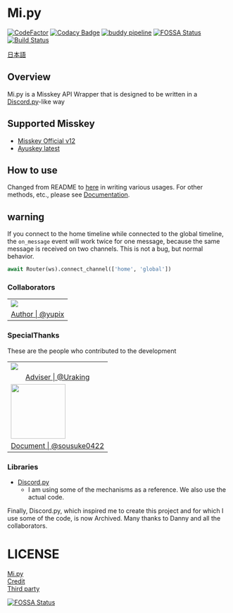# Mi.py

[![CodeFactor](https://www.codefactor.io/repository/github/yupix/mi.py/badge)](https://www.codefactor.io/repository/github/yupix/mi.py)
[![Codacy Badge](https://app.codacy.com/project/badge/Grade/f5acd9da804d4a11b031d36dbd398067)](https://www.codacy.com/gh/yupix/Mi.py/dashboard?utm_source=github.com&utm_medium=referral&utm_content=yupix/Mi.py&utm_campaign=Badge_Grade)
[![buddy pipeline](https://app.buddy.works/yupi0982/mi-py/pipelines/pipeline/345007/badge.svg?token=b304dd68d3eeb7917d453a2d2102621123ae4f05e0b659dde59cad486e2984b3 "buddy pipeline")](https://app.buddy.works/yupi0982/mi-py/pipelines/pipeline/345007)
[![FOSSA Status](https://app.fossa.com/api/projects/git%2Bgithub.com%2Fyupix%2FMi.py.svg?type=shield)](https://app.fossa.com/projects/git%2Bgithub.com%2Fyupix%2FMi.py?ref=badge_shield)
[![Build Status](https://ci.akarinext.org/api/badges/yupix/Mi.py/status.svg)](https://ci.akarinext.org/yupix/Mi.py)

[日本語](./README-ja.md)

## Overview

Mi.py is a Misskey API Wrapper that is designed to be written in a [Discord.py](https://github.com/Rapptz/discord.py)-like way

## Supported Misskey

- [Misskey Official v12](https://github.com/misskey-dev/misskey)
- [Ayuskey latest](https://gtihub.com/teamblackcrystal/misskey)

## How to use

Changed from README to [here](examples) in writing various usages. For other methods, etc., please see [Documentation](https://yupix.github.io/Mi.py/en/).

## warning

If you connect to the home timeline while connected to the global timeline, the `on_message` event will work twice for one message, because the same message is received on two channels. This is not a bug, but normal behavior.

```python
await Router(ws).connect_channel(['home', 'global'])
```

### Collaborators

<table>
    <tr>
        <td><img src="https://avatars.githubusercontent.com/u/50538210?s=120&v=4"></img></td>
    </tr>
    <tr>
        <td align="center"><a href="https://github.com/yupix">Author | @yupix</a></td>
    </tr>
</table>

### SpecialThanks

These are the people who contributed to the development

<table>
    <tr>
        <td><img src="https://avatars.githubusercontent.com/u/26793720?s=120&v=4"></img></td>
    </tr>
    <tr>
        <td align="center"><a href="https://github.com/Uraking-Github">Adviser | @Uraking</a></td>
    </tr>
        <tr>
        <td><img src="https://s3.akarinext.org/misskey/*/thumbnail-64775133-569b-4ec8-b7aa-ca3766d3d583.png", height=124px></img></td>
    </tr>
    <tr>
        <td align="center"><a href="https://github.com/sousuke0422">Document | @sousuke0422</a></td>
    </tr>
</table>

### Libraries

- [Discord.py](https://github.com/Rapptz/discord.py)
  - I am using some of the mechanisms as a reference. We also use the actual code.

Finally, Discord.py, which inspired me to create this project and for which I use some of the code, is now Archived. Many thanks to Danny and all the collaborators.

# LICENSE

[Mi.py](https://github.com/yupix/Mi.py/blob/master/LICENSE.md)  
[Credit](https://github.com/yupix/Mi.py/blob/master/COPYING.md)  
[Third party](https://github.com/yupix/Mi.py/blob/master/LICENSE/ThirdPartyLicense.md)

[![FOSSA Status](https://app.fossa.com/api/projects/git%2Bgithub.com%2Fyupix%2FMi.py.svg?type=large)](https://app.fossa.com/projects/git%2Bgithub.com%2Fyupix%2FMi.py?ref=badge_large)
